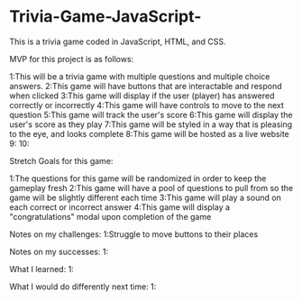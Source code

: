 # Trivia-Game-JavaScript-
This is a trivia game coded in JavaScript, HTML, and CSS.

MVP for this project is as follows:

1:This will be a trivia game with multiple questions and multiple choice answers.
2:This game will have buttons that are interactable and respond when clicked
3:This game will display if the user (player) has answered correctly or incorrectly
4:This game will have controls to move to the next question
5:This game will track the user's score
6:This game will display the user's score as they play
7:This game will be styled in a way that is pleasing to the eye, and looks complete
8:This game will be hosted as a live website
9:
10:

Stretch Goals for this game:

1:The questions for this game will be randomized in order to keep the gameplay fresh
2:This game will have a pool of questions to pull from so the game will be slightly different each time
3:This game will play a sound on each correct or incorrect answer
4:This game will display a "congratulations" modal upon completion of the game


Notes on my challenges:
1:Struggle to move buttons to their places



Notes on my successes:
1:



What I learned:
1:



What I would do differently next time:
1:
